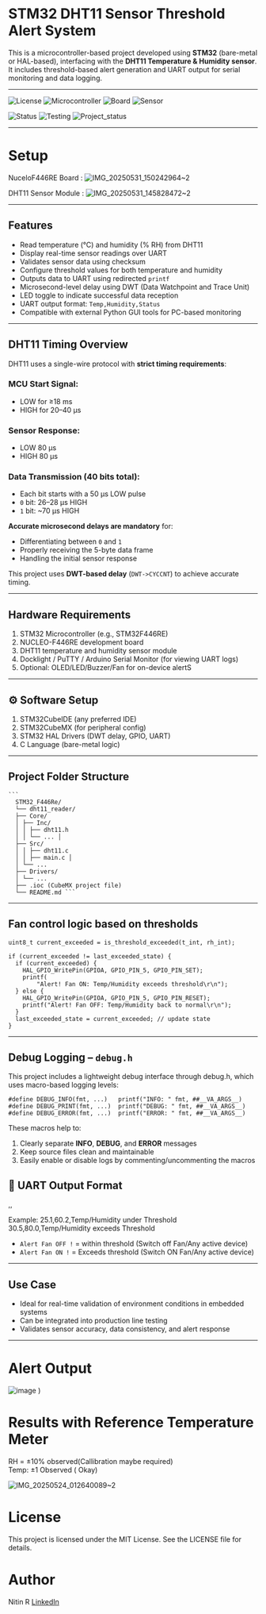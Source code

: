 # STM32 DHT11 Sensor Threshold Alert System

This is a microcontroller-based project developed using **STM32** (bare-metal or HAL-based), interfacing with the **DHT11 Temperature & Humidity sensor**. 
It includes threshold-based alert generation and UART output for serial monitoring and data logging.

---
![License](https://img.shields.io/badge/License-MIT-brightgreen)
![Microcontroller](https://img.shields.io/badge/Microcontroller-STM32-blue)
![Board](https://img.shields.io/badge/Board-NUCLEOF44RE-blue)
![Sensor](https://img.shields.io/badge/Sensor-DHT11-orange)


![Status](https://img.shields.io/badge/Status-working-brightgreen)
![Testing](https://img.shields.io/badge/Tested-brightgreen)
![Project_status](https://img.shields.io/badge/Project-complete-Green)


---
# Setup
NuceloF446RE Board : ![IMG_20250531_150242964~2](https://github.com/user-attachments/assets/1247d097-9ce1-4f69-a4d8-fadf0909075d)

DHT11 Sensor Module : ![IMG_20250531_145828472~2](https://github.com/user-attachments/assets/3ae75542-c56b-4513-b218-d26b803c9ede)

---

## Features

- Read temperature (°C) and humidity (% RH) from DHT11
- Display real-time sensor readings over UART
- Validates sensor data using checksum
- Configure threshold values for both temperature and humidity
- Outputs data to UART using redirected `printf`
- Microsecond-level delay using DWT (Data Watchpoint and Trace Unit)
- LED toggle to indicate successful data reception
- UART output format: `Temp,Humidity,Status`
- Compatible with external Python GUI tools for PC-based monitoring

---

##  DHT11 Timing Overview

DHT11 uses a single-wire protocol with **strict timing requirements**:

### MCU Start Signal:
- LOW for ≥18 ms  
- HIGH for 20–40 µs  

### Sensor Response:
- LOW 80 µs  
- HIGH 80 µs  

### Data Transmission (40 bits total):
- Each bit starts with a 50 µs LOW pulse  
- `0` bit: 26–28 µs HIGH  
- `1` bit: ~70 µs HIGH  

**Accurate microsecond delays are mandatory** for:
- Differentiating between `0` and `1`
- Properly receiving the 5-byte data frame
- Handling the initial sensor response

This project uses **DWT-based delay** (`DWT->CYCCNT`) to achieve accurate timing.

---

##  Hardware Requirements

1.  STM32 Microcontroller (e.g., STM32F446RE)
2.  NUCLEO-F446RE development board
3.  DHT11 temperature and humidity sensor module
4.  Docklight / PuTTY / Arduino Serial Monitor (for viewing UART logs)
5.  Optional: OLED/LED/Buzzer/Fan for on-device alertS  

---

## ⚙️ Software Setup

1.  STM32CubeIDE (any preferred IDE)
2.  STM32CubeMX (for peripheral config)
3.  STM32 HAL Drivers (DWT delay, GPIO, UART)
4.  C Language (bare-metal logic)

---

##  Project Folder Structure
<pre lang="markdown"><code>``` 
  STM32_F446Re/ 
  └── dht11_reader/ 
  ├── Core/
  │ ├── Inc/ 
  │ │ ├── dht11.h 
  │ │ └── ... │ 
  ├── Src/  
  │ │ ├── dht11.c 
  │ │ ├── main.c │
  │ └── ... 
  ├── Drivers/ 
  │ └── ... 
  ├── .ioc (CubeMX project file) 
  └── README.md ``` </code></pre>

---

## Fan control logic based on thresholds
```
uint8_t current_exceeded = is_threshold_exceeded(t_int, rh_int);

if (current_exceeded != last_exceeded_state) {
  if (current_exceeded) {
    HAL_GPIO_WritePin(GPIOA, GPIO_PIN_5, GPIO_PIN_SET);
    printf(
        "Alert! Fan ON: Temp/Humidity exceeds threshold\r\n");
  } else {
    HAL_GPIO_WritePin(GPIOA, GPIO_PIN_5, GPIO_PIN_RESET);
    printf("Alert! Fan OFF: Temp/Humidity back to normal\r\n");
  }
  last_exceeded_state = current_exceeded; // update state
}
```

---

## Debug Logging – `debug.h`

This project includes a lightweight debug interface through debug.h, which uses macro-based logging levels:

```
#define DEBUG_INFO(fmt, ...)   printf("INFO: " fmt, ##__VA_ARGS__)
#define DEBUG_PRINT(fmt, ...)  printf("DEBUG: " fmt, ##__VA_ARGS__)
#define DEBUG_ERROR(fmt, ...)  printf("ERROR: " fmt, ##__VA_ARGS__)
```

These macros help to:
1. Clearly separate **INFO**, **DEBUG**, and **ERROR** messages  
2. Keep source files clean and maintainable  
3. Easily enable or disable logs by commenting/uncommenting the macros

## 🔄 UART Output Format
<temperature>,<humidity>,<status>

Example:
25.1,60.2,Temp/Humidity under Threshold
30.5,80.0,Temp/Humidity exceeds Threshold

- `Alert Fan OFF !` = within threshold (Switch off Fan/Any active device)
- `Alert Fan ON !`  = Exceeds threshold (Switch ON Fan/Any active device)

---

## Use Case

- Ideal for real-time validation of environment conditions in embedded systems
- Can be integrated into production line testing
- Validates sensor accuracy, data consistency, and alert response

---

# Alert Output 
![image](https://github.com/user-attachments/assets/001a36b8-93df-499f-a4b6-aa4cee11c1c1)
)

# Results with Reference Temperature Meter
RH = ±10% observed(Callibration maybe required)  
Temp: ±1 Observed ( Okay)  

![IMG_20250524_012640089~2](https://github.com/user-attachments/assets/05d69988-db3c-4950-81e3-2f0995392540)

# License
This project is licensed under the MIT License. See the LICENSE file for details.

# Author
Nitin R
[LinkedIn](https://www.linkedin.com/in/nitin-r-9733n)
